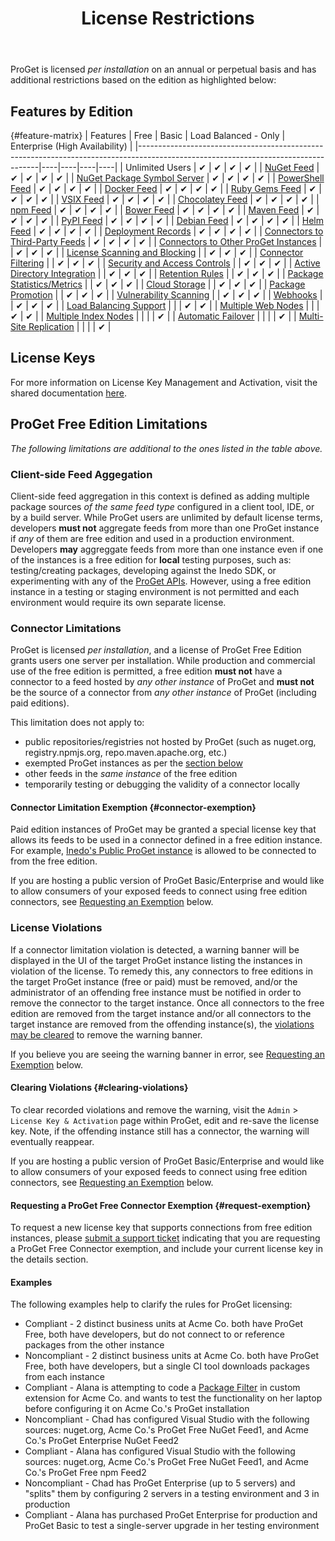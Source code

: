 ﻿---
title: License Restrictions
sequence: 700
keywords: proget, license
show-headings-in-nav: true
---

ProGet is licensed *per installation* on an annual or perpetual basis and has additional restrictions based on the edition as highlighted below:

## Features by Edition

{#feature-matrix}
| Features | Free | Basic | Load Balanced - Only | Enterprise (High Availability) |
|-----------------------------------------------------------------------------------------------------------------------------------|----|----|----|----|
| Unlimited Users                                                                                                                   | ✔ | ✔ | ✔ | ✔ |
| [NuGet Feed](/support/documentation/proget/feeds/nuget)                                                                           | ✔ | ✔ | ✔ | ✔ |
| [NuGet Package Symbol Server](/support/documentation/proget/feeds/nuget/symbol-and-source-server)                                 | ✔ | ✔ | ✔ | ✔ |
| [PowerShell Feed](/support/documentation/proget/feeds/powershell)                                                                 | ✔ | ✔ | ✔ | ✔ |
| [Docker Feed](/support/documentation/proget/feeds/docker)                                                                         | ✔ | ✔ | ✔ | ✔ |
| [Ruby Gems Feed](/support/documentation/proget/feeds/rubygem)                                                                     | ✔ | ✔ | ✔ | ✔ |
| [VSIX Feed](/support/documentation/proget/feeds/vsix)                                                                             | ✔ | ✔ | ✔ | ✔ |
| [Chocolatey Feed](/support/documentation/proget/feeds/chocolatey)                                                                 | ✔ | ✔ | ✔ | ✔ |
| [npm Feed](/support/documentation/proget/feeds/npm)                                                                               | ✔ | ✔ | ✔ | ✔ |
| [Bower Feed](/support/documentation/proget/feeds/bower)                                                                           | ✔ | ✔ | ✔ | ✔ |
| [Maven Feed](/support/documentation/proget/feeds/maven)                                                                           | ✔ | ✔ | ✔ | ✔ |
| [PyPI Feed](/support/documentation/proget/feeds/pypi)                                                                             | ✔ | ✔ | ✔ | ✔ |
| [Debian Feed](/support/documentation/proget/feeds/debian)                                                                         | ✔ | ✔ | ✔ | ✔ |
| [Helm Feed](/support/documentation/proget/feeds/helm)                                                                             | ✔ | ✔ | ✔ | ✔ |
| [Deployment Records](/support/documentation/proget/advanced/package-promotion#deployment-records)                                 | ✔ | ✔ | ✔ | ✔ |
| [Connectors to Third-Party Feeds](#connector-limitations)                                                                         | ✔ | ✔ | ✔ | ✔ |
| [Connectors to Other ProGet Instances](#connector-limitations)                                                                    |    | ✔ | ✔ | ✔ |
| [License Scanning and Blocking](/support/documentation/proget/compliance/license-scanning)                                        |    | ✔ | ✔ | ✔ |
| [Connector Filtering](/support/documentation/proget/core-concepts/feeds/connectors#connector-filters)                             |    | ✔ | ✔ | ✔ |
| [Security and Access Controls](/support/documentation/proget/administration/security)                                             |    | ✔ | ✔ | ✔ |
| [Active Directory Integration](/support/documentation/various/ldap/ldap-active-directory)                                         |    | ✔ | ✔ | ✔ |
| [Retention Rules](/support/documentation/proget/administration/retention-rules)                                                   |    | ✔ | ✔ | ✔ |
| [Package Statistics/Metrics](/support/documentation/proget/administration/package-statistics)                                     |    | ✔ | ✔ | ✔ |
| [Cloud Storage](/support/documentation/proget/storage/cloud-storage)                                                              |    | ✔ | ✔ | ✔ |
| [Package Promotion](/support/documentation/proget/advanced/package-promotion)                                                     |    | ✔ | ✔ | ✔ |
| [Vulnerability Scanning](/support/documentation/proget/administration/vulnerability-source)                                       |    | ✔ | ✔ | ✔ |
| [Webhooks](/support/documentation/proget/advanced/webhooks)                                                                       |    | ✔ | ✔ | ✔ |
| [Load Balancing Support](/support/documentation/proget/installation/load-balancing-and-automatic-failover)                        |    |    | ✔ | ✔ |
| [Multiple Web Nodes](/support/documentation/proget/installation/load-balancing-and-automatic-failover#web-node-configuration)     |    |    | ✔ | ✔ |
| [Multiple Index Nodes](/support/documentation/proget/installation/load-balancing-and-automatic-failover#indexing-nodes)           |    |    |    | ✔ |
| [Automatic Failover](/support/documentation/proget/installation/load-balancing-and-automatic-failover)                            |    |    |    | ✔ |
| [Multi-Site Replication](/support/documentation/proget/administration/feed-replication)                                           |    |    |    | ✔ |


## License Keys

For more information on License Key Management and Activation, visit the shared documentation [here](/support/documentation/various/licensing/management).

## ProGet Free Edition Limitations

*The following limitations are additional to the ones listed in the table above.*

### Client-side Feed Aggegation

Client-side feed aggregation in this context is defined as adding multiple package sources *of the same feed type* configured in a client tool, IDE, or by a build server. While ProGet users are unlimited by default license terms, developers **must not** aggregate feeds from more than one ProGet instance if *any* of them are free edition and used in a production environment. Developers **may** aggreggate feeds from more than one instance even if one of the instances is a free edition for **local** testing purposes, such as: testing/creating packages, developing against the Inedo SDK, or experimenting with any of the [ProGet APIs](/support/documentation/proget/reference/api). However, using a free edition instance in a testing or staging environment is not permitted and each environment would require its own separate license.

### Connector Limitations

ProGet is licensed *per installation*, and a license of ProGet Free Edition grants users one server per installation. While production and commercial use of the free edition is permitted, a free edition **must not** have a connector to a feed hosted by *any other instance* of ProGet and **must not** be the source of a connector from *any other instance* of ProGet (including paid editions).

This limitation does not apply to:

 - public repositories/registries not hosted by ProGet (such as nuget.org, registry.npmjs.org, repo.maven.apache.org, etc.)
 - exempted ProGet instances as per the [section below](#connector-exemption)
 - other feeds in the *same instance* of the free edition
 - temporarily testing or debugging the validity of a connector locally

#### Connector Limitation Exemption {#connector-exemption}

Paid edition instances of ProGet may be granted a special license key that allows its feeds to be used in a connector defined in a free edition instance. For example, [Inedo's Public ProGet instance](https://proget.inedo.com) is allowed to be connected to from the free edition.

If you are hosting a public version of ProGet Basic/Enterprise and would like to allow consumers of your exposed feeds to connect using free edition connectors, see [Requesting an Exemption](#request-exemption) below.

### License Violations

If a connector limitation violation is detected, a warning banner will be displayed in the UI of the target ProGet instance listing the instances in violation of the license. To remedy this, any connectors to free editions in the target ProGet instance (free or paid) must be removed, and/or the administrator of an offending free instance must be notified in order to remove the connector to the target instance. Once all connectors to the free edition are removed from the target instance and/or all connectors to the target instance are removed from the offending instance(s), the [violations may be cleared](#clearing-violations) to remove the warning banner.

If you believe you are seeing the warning banner in error, see [Requesting an Exemption](#request-exemption) below.

#### Clearing Violations {#clearing-violations}

To clear recorded violations and remove the warning, visit the `Admin` > `License Key & Activation` page within ProGet, edit and re-save the license key. Note, if the offending instance still has a connector, the warning will eventually reappear.

If you are hosting a public version of ProGet Basic/Enterprise and would like to allow consumers of your exposed feeds to connect using free edition connectors, see [Requesting an Exemption](#request-exemption) below.

#### Requesting a ProGet Free Connector Exemption {#request-exemption}

To request a new license key that supports connections from free edition instances, please [submit a support ticket](/support/submit-ticket) indicating that you are requesting a ProGet Free Connector exemption, and include your current license key in the details section.

#### Examples

The following examples help to clarify the rules for ProGet licensing:

- <span class="info-block success">Compliant</span> - 2 distinct business units at Acme Co. both have ProGet Free, both have developers, but do not connect to or reference packages from the other instance
- <span class="info-block error">Noncompliant</span> - 2 distinct business units at Acme Co. both have ProGet Free, both have developers, but a single CI tool downloads packages from each instance
- <span class="info-block success">Compliant</span> - Alana is attempting to code a [Package Filter](https://github.com/Inedo/SampleProGetExtension/blob/master/SampleProGetExtension/PackageFilters/SamplePackageFilter.cs) in custom extension for Acme Co. and wants to test the functionality on her laptop before configuring it on Acme Co.'s ProGet installation
- <span class="info-block error">Noncompliant</span> - Chad has configured Visual Studio with the following sources: nuget.org, Acme Co.'s ProGet Free NuGet Feed1, and Acme Co.'s ProGet Enterprise NuGet Feed2
- <span class="info-block success">Compliant</span> - Alana has configured Visual Studio with the following sources: nuget.org, Acme Co.'s ProGet Free NuGet Feed1, and Acme Co.'s ProGet Free npm Feed2
- <span class="info-block error">Noncompliant</span> - Chad has ProGet Enterprise (up to 5 servers) and "splits" them by configuring 2 servers in a testing environment and 3 in production
- <span class="info-block success">Compliant</span> - Alana has purchased ProGet Enterprise for production and ProGet Basic to test a single-server upgrade in her testing environment